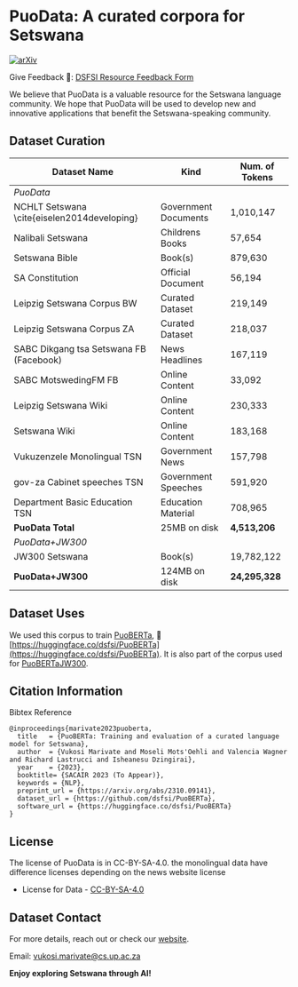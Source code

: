 # PuoData: A curated corpora for Setswana

[![arXiv](https://img.shields.io/badge/arXiv-2310.09141-b31b1b.svg)](https://arxiv.org/abs/2310.09141)

Give Feedback 📑: [DSFSI Resource Feedback Form](https://docs.google.com/forms/d/e/1FAIpQLSf7S36dyAUPx2egmXbFpnTBuzoRulhL5Elu-N1eoMhaO7v10w/formResponse)

We believe that PuoData is a valuable resource for the Setswana language community. We hope that PuoData will be used to develop new and innovative applications that benefit the Setswana-speaking community.

## Dataset Curation

| Dataset Name | Kind | Num. of Tokens |
|---|---|---|
| *PuoData* |  |  |
| NCHLT Setswana \cite{eiselen2014developing} | Government Documents | 1,010,147 |
| Nalibali Setswana | Childrens Books | 57,654 |
| Setswana Bible | Book(s) | 879,630 |
| SA Constitution | Official Document | 56,194 |
| Leipzig Setswana Corpus BW | Curated Dataset | 219,149 |
| Leipzig Setswana Corpus ZA | Curated Dataset | 218,037 |
| SABC Dikgang tsa Setswana FB (Facebook) | News Headlines | 167,119 |
| SABC MotswedingFM FB | Online Content | 33,092 |
| Leipzig Setswana Wiki | Online Content | 230,333 |
| Setswana Wiki | Online Content | 183,168 |
| Vukuzenzele Monolingual TSN | Government News | 157,798 |
| gov-za Cabinet speeches TSN | Government Speeches | 591,920 |
| Department Basic Education TSN | Education Material | 708,965 |
| **PuoData Total** | 25MB on disk | **4,513,206** |
| *PuoData+JW300* |  |  |
| JW300 Setswana| Book(s) | 19,782,122 |
| **PuoData+JW300** | 124MB on disk | **24,295,328** |

## Dataset Uses

We used this corpus to train [PuoBERTa](https://github.com/dsfsi/PuoBERTa), 🤗 [https://huggingface.co/dsfsi/PuoBERTa](https://huggingface.co/dsfsi/PuoBERTa). It is also part of the corpus used for [PuoBERTaJW300](https://huggingface.co/dsfsi/PuoBERTaJW300). 

## Citation Information

Bibtex Reference

```
@inproceedings{marivate2023puoberta,
  title   = {PuoBERTa: Training and evaluation of a curated language model for Setswana},
  author  = {Vukosi Marivate and Moseli Mots'Oehli and Valencia Wagner and Richard Lastrucci and Isheanesu Dzingirai},
  year    = {2023},
  booktitle= {SACAIR 2023 (To Appear)},
  keywords = {NLP},
  preprint_url = {https://arxiv.org/abs/2310.09141},
  dataset_url = {https://github.com/dsfsi/PuoBERTa},
  software_url = {https://huggingface.co/dsfsi/PuoBERTa}
}
```

## License

The license of PuoData is in CC-BY-SA-4.0.  the monolingual data have difference licenses depending on the news website license
* License for Data - [CC-BY-SA-4.0](LICENSE)
  
## Dataset Contact

For more details, reach out or check our [website](https://dsfsi.github.io/).

Email: vukosi.marivate@cs.up.ac.za

**Enjoy exploring Setswana through AI!**
